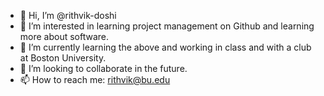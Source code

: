 - 👋 Hi, I’m @rithvik-doshi
- 👀 I’m interested in learning project management on Github and learning more about software.
- 🌱 I’m currently learning the above and working in class and with a club at Boston University.
- 💞️ I’m looking to collaborate in the future.
- 📫 How to reach me: rithvik@bu.edu

<!---
rithvik-doshi/rithvik-doshi is a ✨ special ✨ repository because its `README.md` (this file) appears on your GitHub profile.
You can click the Preview link to take a look at your changes.
--->
